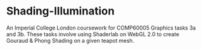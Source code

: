 # Shading-Illumination
An Imperial College London coursework for COMP60005 Graphics tasks 3a and 3b. These tasks involve using Shaderlab on WebGL 2.0 to create Gouraud &amp; Phong Shading on a given teapot mesh.
